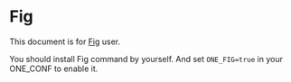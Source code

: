 # Fig

This document is for [Fig][] user.

You should install Fig command by yourself. And set `ONE_FIG=true` in your ONE_CONF to enable it.

[Fig]: https://github.com/withfig/fig
